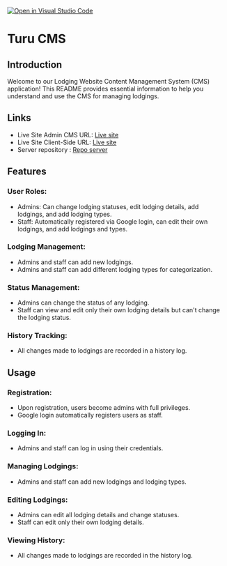 [![Open in Visual Studio Code](https://classroom.github.com/assets/open-in-vscode-718a45dd9cf7e7f842a935f5ebbe5719a5e09af4491e668f4dbf3b35d5cca122.svg)](https://classroom.github.com/online_ide?assignment_repo_id=12278211&assignment_repo_type=AssignmentRepo)
# Turu CMS
## Introduction
Welcome to our Lodging Website Content Management System (CMS) application! This README provides essential information to help you understand and use the CMS for managing lodgings.

## Links
- Live Site Admin CMS URL: [Live site](https://turu-cms.web.app)
- Live Site Client-Side URL: [Live site](https://turu-client.web.app)
- Server repository : [Repo server](https://github.com/annisa-rachma/server-turu)

## Features
### User Roles:
- Admins: Can change lodging statuses, edit lodging details, add lodgings, and add lodging types.
- Staff: Automatically registered via Google login, can edit their own lodgings, and add lodgings and types.

### Lodging Management:
- Admins and staff can add new lodgings.
- Admins and staff can add different lodging types for categorization.

### Status Management:
- Admins can change the status of any lodging.
- Staff can view and edit only their own lodging details but can't change the lodging status.

### History Tracking:
- All changes made to lodgings are recorded in a history log.

## Usage
### Registration:
- Upon registration, users become admins with full privileges.
- Google login automatically registers users as staff.

### Logging In:
- Admins and staff can log in using their credentials.

### Managing Lodgings:
- Admins and staff can add new lodgings and lodging types.

### Editing Lodgings:
- Admins can edit all lodging details and change statuses.
- Staff can edit only their own lodging details.

### Viewing History:
- All changes made to lodgings are recorded in the history log.
